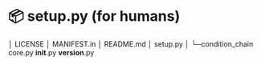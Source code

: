 📦 setup.py (for humans)
======================
│  LICENSE
│  MANIFEST.in
│  README.md
│  setup.py
│
└─condition_chain
        core.py
        __init__.py
        __version__.py

